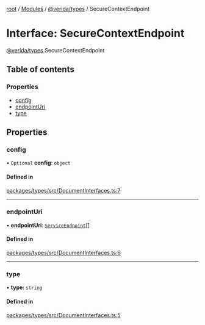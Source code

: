 [root](../README.md) / [Modules](../modules.md) / [@verida/types](../modules/verida_types.md) / SecureContextEndpoint

# Interface: SecureContextEndpoint

[@verida/types](../modules/verida_types.md).SecureContextEndpoint

## Table of contents

### Properties

- [config](verida_types.SecureContextEndpoint.md#config)
- [endpointUri](verida_types.SecureContextEndpoint.md#endpointuri)
- [type](verida_types.SecureContextEndpoint.md#type)

## Properties

### config

• `Optional` **config**: `object`

#### Defined in

[packages/types/src/DocumentInterfaces.ts:7](https://github.com/verida/verida-js/blob/5040472/packages/types/src/DocumentInterfaces.ts#L7)

___

### endpointUri

• **endpointUri**: [`ServiceEndpoint`](../modules/verida_types._internal_.md#serviceendpoint)[]

#### Defined in

[packages/types/src/DocumentInterfaces.ts:6](https://github.com/verida/verida-js/blob/5040472/packages/types/src/DocumentInterfaces.ts#L6)

___

### type

• **type**: `string`

#### Defined in

[packages/types/src/DocumentInterfaces.ts:5](https://github.com/verida/verida-js/blob/5040472/packages/types/src/DocumentInterfaces.ts#L5)
